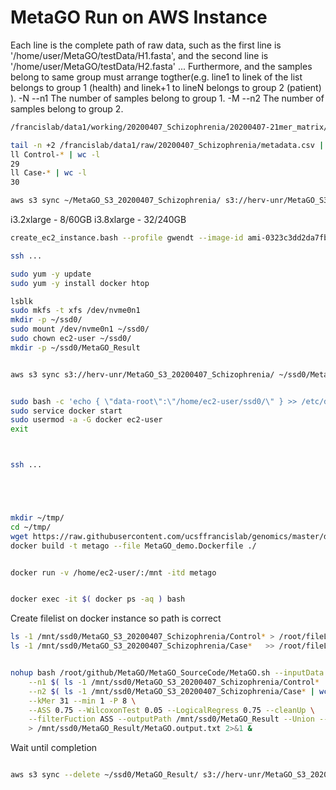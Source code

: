
#	MetaGO Run on AWS Instance


Each line is the complete path of raw data, such as the first line is '/home/user/MetaGO/testData/H1.fasta', and the second line is '/home/user/MetaGO/testData/H2.fasta' ... Furthermore, and the samples belong to same group must arrange togther(e.g. line1 to linek of the list belongs to group 1 (health) and linek+1 to lineN belongs to group 2 (patient) ).
-N	--n1	The number of samples belong to group 1.
-M	--n2	The number of samples belong to group 2.


```BASH
/francislab/data1/working/20200407_Schizophrenia/20200407-21mer_matrix/trimmed/length/SD60.hg38.bowtie2-e2e.unmapped.fasta.gz

tail -n +2 /francislab/data1/raw/20200407_Schizophrenia/metadata.csv | awk -F, '{print "ln -s /francislab/data1/working/20200407_Schizophrenia/20200407-21mer_matrix/trimmed/length/"$1".hg38.bowtie2-e2e.unmapped.fasta.gz ./"$2"-"$1"-unmapped.fasta.gz"}' | bash
ll Control-* | wc -l
29
ll Case-* | wc -l
30

aws s3 sync ~/MetaGO_S3_20200407_Schizophrenia/ s3://herv-unr/MetaGO_S3_20200407_Schizophrenia/
```


i3.2xlarge - 8/60GB
i3.8xlarge - 32/240GB


```BASH
create_ec2_instance.bash --profile gwendt --image-id ami-0323c3dd2da7fb37d --instance-type i3.2xlarge --key-name ~/.aws/JakeHervUNR.pem --NOT-DRY-RUN

ssh ...

sudo yum -y update
sudo yum -y install docker htop

lsblk
sudo mkfs -t xfs /dev/nvme0n1
mkdir -p ~/ssd0/
sudo mount /dev/nvme0n1 ~/ssd0/
sudo chown ec2-user ~/ssd0/
mkdir -p ~/ssd0/MetaGO_Result


aws s3 sync s3://herv-unr/MetaGO_S3_20200407_Schizophrenia/ ~/ssd0/MetaGO_S3_20200407_Schizophrenia/ 


sudo bash -c 'echo { \"data-root\":\"/home/ec2-user/ssd0/\" } >> /etc/docker/daemon.json'
sudo service docker start
sudo usermod -a -G docker ec2-user
exit



ssh ...





mkdir ~/tmp/
cd ~/tmp/
wget https://raw.githubusercontent.com/ucsffrancislab/genomics/master/docker/MetaGO_demo.Dockerfile
docker build -t metago --file MetaGO_demo.Dockerfile ./


docker run -v /home/ec2-user/:/mnt -itd metago


docker exec -it $( docker ps -aq ) bash


```

Create filelist on docker instance so path is correct




```BASH
ls -1 /mnt/ssd0/MetaGO_S3_20200407_Schizophrenia/Control* > /root/fileList.txt
ls -1 /mnt/ssd0/MetaGO_S3_20200407_Schizophrenia/Case*   >> /root/fileList.txt


nohup bash /root/github/MetaGO/MetaGO_SourceCode/MetaGO.sh --inputData RAW --fileList /root/fileList.txt \
	--n1 $( ls -1 /mnt/ssd0/MetaGO_S3_20200407_Schizophrenia/Control* | wc -l ) \
	--n2 $( ls -1 /mnt/ssd0/MetaGO_S3_20200407_Schizophrenia/Case* | wc -l ) \
	--kMer 31 --min 1 -P 8 \
	--ASS 0.75 --WilcoxonTest 0.05 --LogicalRegress 0.75 --cleanUp \
	--filterFuction ASS --outputPath /mnt/ssd0/MetaGO_Result --Union --sparse \
	> /mnt/ssd0/MetaGO_Result/MetaGO.output.txt 2>&1 &
```

Wait until completion



```BASH

aws s3 sync --delete ~/ssd0/MetaGO_Result/ s3://herv-unr/MetaGO_S3_20200407_Schizophrenia-MetaGO_Results_k31.$( date "+%Y%m%d" )

```

